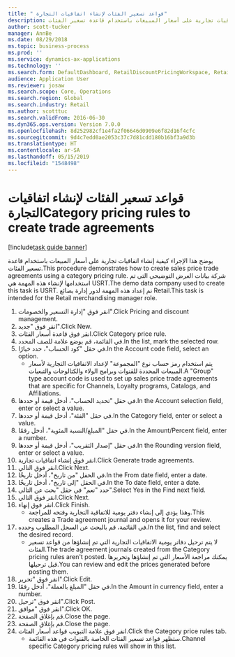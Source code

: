 ```yaml
---
title: " قواعد تسعير الفئات لإنشاء اتفاقيات التجارة"
description: يوضح هذا الإجراء كيفية إنشاء اتفاقيات تجارية على أسعار المبيعات باستخدام قاعدة تسعير الفئات.
author: scott-tucker
manager: AnnBe
ms.date: 08/29/2018
ms.topic: business-process
ms.prod: ''
ms.service: dynamics-ax-applications
ms.technology: ''
ms.search.form: DefaultDashboard, RetailDiscountPricingWorkspace, RetailPricingDiscountCategoryPriceRule, RetailCategoryPriceRule, EcoResCategorySingleLookup, RetailCategoryPriceWizard, PriceDiscAdm, PriceDiscAdmTable
audience: Application User
ms.reviewer: josaw
ms.search.scope: Core, Operations
ms.search.region: Global
ms.search.industry: Retail
ms.author: scotttuc
ms.search.validFrom: 2016-06-30
ms.dyn365.ops.version: Version 7.0.0
ms.openlocfilehash: 8d252982cf1e4fa2f06646d0909e6f82d16f4cfc
ms.sourcegitcommit: 9d4c7edd0ae2053c37c7d81cdd180b16bf3a9d3b
ms.translationtype: HT
ms.contentlocale: ar-SA
ms.lasthandoff: 05/15/2019
ms.locfileid: "1548498"
---
```

# <a name="category-pricing-rules-to-create-trade-agreements"></a><span data-ttu-id="81b2e-103"> قواعد تسعير الفئات لإنشاء اتفاقيات التجارة</span><span class="sxs-lookup"><span data-stu-id="81b2e-103">Category pricing rules to create trade agreements</span></span>

[!include[task guide banner](../includes/task-guide-banner.md)]

<span data-ttu-id="81b2e-104">يوضح هذا الإجراء كيفية إنشاء اتفاقيات تجارية على أسعار المبيعات باستخدام قاعدة تسعير الفئات.</span><span class="sxs-lookup"><span data-stu-id="81b2e-104">This procedure demonstrates how to create sales price trade agreements using a category pricing rule.</span></span> <span data-ttu-id="81b2e-105">شركة بيانات العرض التوضيحي التي تم استخدامها لإنشاء هذه المهمة هي USRT.‬</span><span class="sxs-lookup"><span data-stu-id="81b2e-105">The demo data company used to create this task is USRT.</span></span> <span data-ttu-id="81b2e-106">تم إعداد هذه المهمة لدور إدارة بضائع Retail.</span><span class="sxs-lookup"><span data-stu-id="81b2e-106">This task is intended for the Retail merchandising manager role.</span></span>

1. <span data-ttu-id="81b2e-107">انقر فوق "إدارة التسعير والخصومات".</span><span class="sxs-lookup"><span data-stu-id="81b2e-107">Click Pricing and discount management.</span></span>
2. <span data-ttu-id="81b2e-108">انقر فوق "جديد".</span><span class="sxs-lookup"><span data-stu-id="81b2e-108">Click New.</span></span>
3. <span data-ttu-id="81b2e-109">انقر فوق قاعدة أسعار الفئات.</span><span class="sxs-lookup"><span data-stu-id="81b2e-109">Click Category price rule.</span></span>
4. <span data-ttu-id="81b2e-110">في القائمة، قم بوضع علامة للصف المحدد.</span><span class="sxs-lookup"><span data-stu-id="81b2e-110">In the list, mark the selected row.</span></span>
5. <span data-ttu-id="81b2e-111">في حقل "‏‫كود الحساب‬"، حدد خيارًا.</span><span class="sxs-lookup"><span data-stu-id="81b2e-111">In the Account code field, select an option.</span></span>
    * <span data-ttu-id="81b2e-112">يتم استخدام رمز حساب نوع "المجموعة" لإعداد الاتفاقيات التجارية لأسعار المبيعات المحددة للقنوات وبرامج الولاء والكتالوجات‬ والتبعيات‬.</span><span class="sxs-lookup"><span data-stu-id="81b2e-112">A "Group" type account code is used to set up sales price trade agreements that are specific for Channels, Loyalty programs, Catalogs, and Affiliations.</span></span>  
6. <span data-ttu-id="81b2e-113">في حقل "‏‫تحديد الحساب‬"، أدخل قيمة أو حددها.</span><span class="sxs-lookup"><span data-stu-id="81b2e-113">In the Account selection field, enter or select a value.</span></span>
7. <span data-ttu-id="81b2e-114">في حقل "الفئة"، أدخل قيمة أو حددها.</span><span class="sxs-lookup"><span data-stu-id="81b2e-114">In the Category field, enter or select a value.</span></span>
8. <span data-ttu-id="81b2e-115">في حقل "‏‫المبلغ/النسبة المئوية‬"، أدخل رقمًا.</span><span class="sxs-lookup"><span data-stu-id="81b2e-115">In the Amount/Percent field, enter a number.</span></span>
9. <span data-ttu-id="81b2e-116">في حقل "‏‫إصدار التقريب‬"، أدخل قيمة أو حددها.</span><span class="sxs-lookup"><span data-stu-id="81b2e-116">In the Rounding version field, enter or select a value.</span></span>
10. <span data-ttu-id="81b2e-117">انقر فوق إنشاء اتفاقيات تجارية.</span><span class="sxs-lookup"><span data-stu-id="81b2e-117">Click Generate trade agreements.</span></span>
11. <span data-ttu-id="81b2e-118">انقر فوق التالي.</span><span class="sxs-lookup"><span data-stu-id="81b2e-118">Click Next.</span></span>
12. <span data-ttu-id="81b2e-119">في الحقل "من تاريخ"، أدخل تاريخًا.</span><span class="sxs-lookup"><span data-stu-id="81b2e-119">In the From date field, enter a date.</span></span>
13. <span data-ttu-id="81b2e-120">في الحقل "إلى تاريخ"، أدخل تاريخًا.</span><span class="sxs-lookup"><span data-stu-id="81b2e-120">In the To date field, enter a date.</span></span>
14. <span data-ttu-id="81b2e-121">حدد "نعم" في حقل "‏‫بحث عن التالي‬".</span><span class="sxs-lookup"><span data-stu-id="81b2e-121">Select Yes in the Find next field.</span></span>
15. <span data-ttu-id="81b2e-122">انقر فوق التالي.</span><span class="sxs-lookup"><span data-stu-id="81b2e-122">Click Next.</span></span>
16. <span data-ttu-id="81b2e-123">انقر فوق إنهاء.</span><span class="sxs-lookup"><span data-stu-id="81b2e-123">Click Finish.</span></span>
    * <span data-ttu-id="81b2e-124">وهذا يؤدي إلى إنشاء دفتر يومية للاتفاقية التجارية وفتحه للمراجعة.</span><span class="sxs-lookup"><span data-stu-id="81b2e-124">This creates a Trade agreement journal and opens it for your review.</span></span>  
17. <span data-ttu-id="81b2e-125">في القائمة، قم بالبحث عن السجل المطلوب وحدده.</span><span class="sxs-lookup"><span data-stu-id="81b2e-125">In the list, find and select the desired record.</span></span>
    * <span data-ttu-id="81b2e-126">لا يتم ترحيل دفاتر يومية الاتفاقيات التجارية التي تم إنشاؤها من قواعد تسعير الفئات.</span><span class="sxs-lookup"><span data-stu-id="81b2e-126">The trade agreement journals created from the Category pricing rules aren't posted.</span></span> <span data-ttu-id="81b2e-127">يمكنك مراجعة الأسعار التي تم إنشاؤها وتحريرها قبل ترحيلها.</span><span class="sxs-lookup"><span data-stu-id="81b2e-127">You can  review and edit the prices generated before posting them.</span></span>  
18. <span data-ttu-id="81b2e-128">انقر فوق "تحرير".</span><span class="sxs-lookup"><span data-stu-id="81b2e-128">Click Edit.</span></span>
19. <span data-ttu-id="81b2e-129">في حقل "المبلغ بالعملة"، أدخل رقمًا.</span><span class="sxs-lookup"><span data-stu-id="81b2e-129">In the Amount in currency field, enter a number.</span></span>
20. <span data-ttu-id="81b2e-130">انقر فوق "ترحيل".</span><span class="sxs-lookup"><span data-stu-id="81b2e-130">Click Post.</span></span>
21. <span data-ttu-id="81b2e-131">انقر فوق "موافق".</span><span class="sxs-lookup"><span data-stu-id="81b2e-131">Click OK.</span></span>
22. <span data-ttu-id="81b2e-132">قم بإغلاق الصفحة.</span><span class="sxs-lookup"><span data-stu-id="81b2e-132">Close the page.</span></span>
23. <span data-ttu-id="81b2e-133">قم بإغلاق الصفحة.</span><span class="sxs-lookup"><span data-stu-id="81b2e-133">Close the page.</span></span>
24. <span data-ttu-id="81b2e-134">انقر فوق علامة التبويب قواعد أسعار الفئات.</span><span class="sxs-lookup"><span data-stu-id="81b2e-134">Click the Category price rules tab.</span></span>
    * <span data-ttu-id="81b2e-135">ستظهر قواعد تسعير الفئات الخاصة بالقنوات في هذه القائمة.</span><span class="sxs-lookup"><span data-stu-id="81b2e-135">Channel specific Category pricing rules will show in this list.</span></span>  

